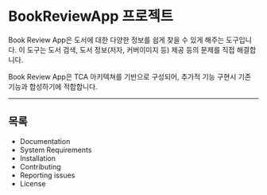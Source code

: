BookReviewApp 프로젝트
=============

Book Review App은 도서에 대한 다양한 정보를 쉽게 찾을 수 있게 해주는 도구입니다. 이 도구는 도서 검색, 도서 정보(저자, 커버이미지 등) 제공 등의 문제를 직접 해결합니다.

Book Review App은 TCA 아키텍쳐를 기반으로 구성되어, 추가적 기능 구현시 기존 기능과 합성하기에 적합합니다. 

* * *

## 목록

* Documentation
* System Requirements
* Installation
* Contributing
* Reporting issues
* License
